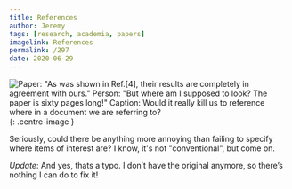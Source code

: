 ```yaml
---
title: References
author: Jeremy
tags: [research, academia, papers]
imagelink: References
permalink: /297
date: 2020-06-29
---
```


![Paper: "As was shown in Ref.[4], their results are completely in agreement with ours." Person: "But where am I supposed to look? The paper is sixty pages long!" Caption: Would it really kill us to reference where in a document we are referring to?](https://res.cloudinary.com/dh3hm8pb7/image/upload/c_scale,q_auto:best,w_615/v1535842782/Handwaving/Published/References.png){: .centre-image }

Seriously, could there be anything more annoying than failing to specify where items of interest are? I know, it's not "conventional", but come on.

*Update*: And yes, thats a typo. I don’t have the original anymore, so there’s nothing I can do to fix it!

